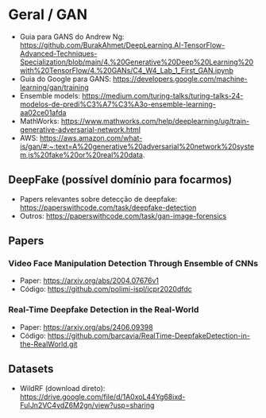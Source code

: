 # Geral / GAN

* Guia para GANS do Andrew Ng: <https://github.com/BurakAhmet/DeepLearning.AI-TensorFlow-Advanced-Techniques-Specialization/blob/main/4.%20Generative%20Deep%20Learning%20with%20TensorFlow/4.%20GANs/C4_W4_Lab_1_First_GAN.ipynb>
* Guia do Google para GANS: <https://developers.google.com/machine-learning/gan/training>
* Ensemble models: <https://medium.com/turing-talks/turing-talks-24-modelos-de-predi%C3%A7%C3%A3o-ensemble-learning-aa02ce01afda>
* MathWorks: <https://www.mathworks.com/help/deeplearning/ug/train-generative-adversarial-network.html>
* AWS: <https://aws.amazon.com/what-is/gan/#:~:text=A%20generative%20adversarial%20network%20system,is%20fake%20or%20real%20data>.

## DeepFake (possível domínio para focarmos)

* Papers relevantes sobre detecção de deepfake: <https://paperswithcode.com/task/deepfake-detection>
* Outros: <https://paperswithcode.com/task/gan-image-forensics>

## Papers

### Video Face Manipulation Detection Through Ensemble of CNNs

* Paper: <https://arxiv.org/abs/2004.07676v1>
* Código: <https://github.com/polimi-ispl/icpr2020dfdc>

### Real-Time Deepfake Detection in the Real-World

* Paper: <https://arxiv.org/abs/2406.09398>
* Código: <https://github.com/barcavia/RealTime-DeepfakeDetection-in-the-RealWorld.git>

## Datasets

* WildRF (download direto): <https://drive.google.com/file/d/1A0xoL44Yg68ixd-FuIJn2VC4vdZ6M2gn/view?usp=sharing>
